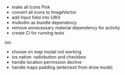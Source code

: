 - make all icons Pink
- convert all icons to ImageVector
- add Input field into UIKit
- mvikotlin as bundle dependency
- remove unnecessary material dependency for activity
- create CI for running tests

ios:
- choose on map modal not working
- ios native: radiobutton and checkbox
- handle location permission decline
- handle maps padding (enter/exit from drive mode)
